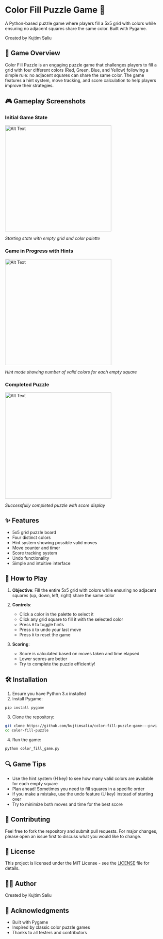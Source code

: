 # Color Fill Puzzle Game 🎨

A Python-based puzzle game where players fill a 5x5 grid with colors while ensuring no adjacent squares share the same color. Built with Pygame.

Created by Kujtim Saliu

## 📖 Game Overview

Color Fill Puzzle is an engaging puzzle game that challenges players to fill a grid with four different colors (Red, Green, Blue, and Yellow) following a simple rule: no adjacent squares can share the same color. The game features a hint system, move tracking, and score calculation to help players improve their strategies.

## 🎮 Gameplay Screenshots

### Initial Game State

<img src="https://github.com/user-attachments/assets/e0998023-5fda-40f2-8429-948efcaeb4a5" alt="Alt Text" width="350" height="350">

*Starting state with empty grid and color palette*

### Game in Progress with Hints

<img src="https://github.com/user-attachments/assets/747edee1-06a1-4b70-ab3d-76a2c49fbf5b" alt="Alt Text" width="350" height="350">

*Hint mode showing number of valid colors for each empty square*

### Completed Puzzle

<img src="https://github.com/user-attachments/assets/1bcaea1b-63bf-49fd-bd53-c1f46235c8f7" alt="Alt Text" width="350" height="350">

*Successfully completed puzzle with score display*

## ✨ Features

- 5x5 grid puzzle board
- Four distinct colors
- Hint system showing possible valid moves
- Move counter and timer
- Score tracking system
- Undo functionality
- Simple and intuitive interface

## 🎯 How to Play

1. **Objective**: Fill the entire 5x5 grid with colors while ensuring no adjacent squares (up, down, left, right) share the same color

2. **Controls**:
   - Click a color in the palette to select it
   - Click any grid square to fill it with the selected color
   - Press `H` to toggle hints
   - Press `U` to undo your last move
   - Press `R` to reset the game

3. **Scoring**:
   - Score is calculated based on moves taken and time elapsed
   - Lower scores are better
   - Try to complete the puzzle efficiently!

## 🛠️ Installation

1. Ensure you have Python 3.x installed
2. Install Pygame:
```bash
pip install pygame
```

3. Clone the repository:
```bash
git clone https://github.com/kujtimsaliu/color-fill-puzzle-game---pnvi.git
cd color-fill-puzzle
```

4. Run the game:
```bash
python color_fill_game.py
```

## 🔍 Game Tips

- Use the hint system (H key) to see how many valid colors are available for each empty square
- Plan ahead! Sometimes you need to fill squares in a specific order
- If you make a mistake, use the undo feature (U key) instead of starting over
- Try to minimize both moves and time for the best score

## 🤝 Contributing

Feel free to fork the repository and submit pull requests. For major changes, please open an issue first to discuss what you would like to change.

## 📝 License

This project is licensed under the MIT License - see the [LICENSE](LICENSE) file for details.

## 🙋‍♂️ Author

Created by Kujtim Saliu

## 🌟 Acknowledgments

- Built with Pygame
- Inspired by classic color puzzle games
- Thanks to all testers and contributors
